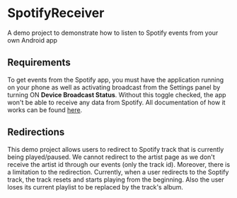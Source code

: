 # SpotifyReceiver
A demo project to demonstrate how to listen to Spotify events from your own Android app

## Requirements
To get events from the Spotify app, you must have the application running on your phone as well as activating broadcast from the Settings panel by turning ON **Device Broadcast Status**. Without this toggle checked, the app won't be able to receive any data from Spotify. All documentation of how it works can be found [here](https://developer.spotify.com/technologies/spotify-android-sdk/android-media-notifications/).

## Redirections
This demo project allows users to redirect to Spotify track that is currently being played/paused. We cannot redirect to the artist page as we don't receive the artist id through our events (only the track id). Moreover, there is a limitation to the redirection. Currently, when a user redirects to the Soptify track, the track resets and starts playing from the beginning. Also the user loses its current playlist to be replaced by the track's album.
